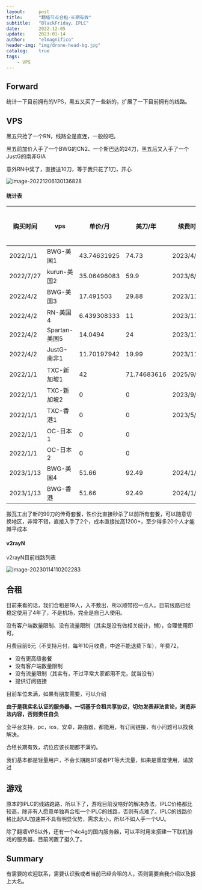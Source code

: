 ```yaml
---
layout:     post
title:      "翻墙节点合租-长期有效"
subtitle:   "BlackFriday、IPLC"
date:       2022-12-05
update:     2023-01-14
author:     "elmagnifico"
header-img: "img/drone-head-bg.jpg"
catalog:    true
tags:
    - VPS
---
```


## Forward

统计一下目前拥有的VPS，黑五又买了一些新的，扩展了一下目前拥有的线路。



## VPS

黑五只抢了一个RN，线路全是直连，一般般吧。

黑五前加价入手了一个BWG的CN2、一个斯巴达的24刀，黑五后又入手了一个JustG的南非GIA

意外RN中奖了，直接送10刀，等于我只花了1刀，开心

![image-20221206130136828](http://img.elmagnifico.tech:9514/static/upload/elmagnifico/202212061301991.png)



#### 统计表

| 购买时间  | vps           | 单价/月     | 美刀/年     | 续费时间   | 延续时间 | 总费用/RMB | cpu  | 内存/GB | 硬盘/GB | 带宽/Mbps | 流量/GB | 流媒体 | 备注        |
| --------- | ------------- | ----------- | ----------- | ---------- | -------- | ---------- | ---- | ------- | ------- | --------- | ------- | ------ | ----------- |
| 2022/1/1  | BWG-美国1     | 43.74631925 | 74.73       | 2023/4/2   | 1年      | 524.955831 | 1    | 1       | 20      | 1024      | 500     | NO     | GIA         |
| 2022/7/27 | kurun-美国2   | 35.06496083 | 59.9        | 2023/6/10  | 1年      | 420.77953  | 2    | 2       | 40      | 100       | 1024    | 支持   | 9929+GIA    |
| 2022/4/2  | BWG-美国3     | 17.491503   | 29.88       | 2023/11/12 | 1年      | 209.898036 | 2    | 2       | 40      | 1024      | 1024    | NO     | CN2         |
| 2022/4/2  | RN-美国4      | 6.439308333 | 11          | 2023/11/24 | 1年      | 77.2717    | 1    | 1.3     | 40      | 1024      | 10240   | NO     | 直连        |
| 2022/4/2  | Spartan-美国5 | 14.0494     | 24          | 2023/11/26 | 1年      | 168.5928   | 2    | 1       | 15      | 1024      | 2000    | NO     | 4837        |
| 2022/4/2  | JustG-南非1   | 11.70197942 | 19.99       | 2023/11/27 | 1年      | 140.423753 | 1    | 0.5     | 10      | 100       | 500     | 支持   | GIA         |
| 2022/1/1  | TXC-新加坡1   | 42          | 71.74683616 | 2025/9/1   | 1年      | 504        | 2    | 2       | 50      | 30        | 2048    | NO     | 动态        |
| 2022/1/1  | TXC-新加坡2   | 0           | 0           | 2023/9/22  | 1年      | 0          | 2    | 2       | 30      | 30        | 1024    | NO     | 动态-月费32 |
| 2022/1/1  | TXC-香港1     | 0           | 0           | 2023/5/25  | 1年      | 0          | 2    | 2       | 30      | 30        | 2048    | NO     | 动态-月费42 |
| 2022/1/1  | OC-日本1      | 0           | 0           |            | 1年      | 0          | 1    | 1       | 50      | 10        | 10240   | NO     | 极慢-免费   |
| 2022/1/1  | OC-日本2      | 0           | 0           |            | 1年      | 0          | 4    | 24      | NO      | 10        | 10240   | NO     | 极慢-免费   |
| 2023/1/13 | BWG-美国4     | 51.66       | 92.49       | 2024/1/13  | 1年      | 619.9605   | 2    | 2       | 40      | 2500      | 1024    | NO     | GIA         |
| 2023/1/13 | BWG-香港      | 51.66       | 92.49       | 2024/1/13  | 1年      | 619.9605   | 2    | 2       | 40      | 2500      | 1024    | NO     | CMI         |



搬瓦工出了新的99刀的传奇套餐，性价比直接秒杀了以前所有套餐，可以随意切换地区，非常不错，直接入手了2个，成本直接拉高1200+，至少得多20个人才能摊平成本



#### v2rayN

v2rayN目前线路列表

![image-20230114110202283](http://img.elmagnifico.tech:9514/static/upload/elmagnifico/202301141102382.png)



## 合租

目前来看的话，我们合租是19人，入不敷出，所以顺带招一点人。目前线路已经稳定使用了4年了，不是机场，完全是自己人使用。

没有客户端数量限制、没有流量限制（其实是没有做相关统计，懒），合理使用即可。



月费目前6元（不支持月付，每年10月收费，中途不能退费下车），年费72，

- 没有更高级套餐
- 没有客户端数量限制
- 没有流量限制（其实有，不过平常大家都用不完，就当没有）
- 提供订阅链接

目前车位未满，如果有朋友需要，可以介绍

**由于是我实名认证的服务器，一切基于合租共享协议，切勿发表非法言论，浏览非法内容，否则责任自负**

全平台支持，pc，ios，安卓，路由器，都能用，有订阅链接，有小问题可以找我解决。



合租长期有效，坑位应该长期都不满的。



我们基本都是轻量用户，不会长期跑BT或者PT等大流量，如果是重度使用，请放过



## 游戏

原本的IPLC的线路跑路，所以下了，游戏目前没啥好的解决办法，IPLC价格都比较高，除非有人愿意单独再合租一个IPLC的线路，否则有点难了。IPLC的线路价格比起UU加速并不具有明显优势，需求太小，所以不如人手一个UU。



除了翻墙VPS以外，还有一个4c4g的国内服务器，可以平时用来搭建一下联机游戏的服务器，目前闲置了挺久了。



## Summary

有需要的欢迎联系，需要认识我或者当前已经合租的人，否则需要自我介绍以及报上大名。



